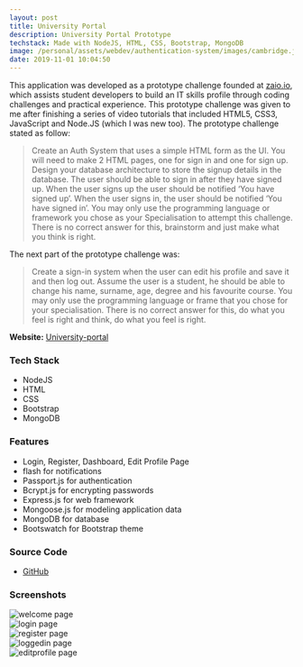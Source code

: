 ```yaml
---
layout: post
title: University Portal
description: University Portal Prototype
techstack: Made with NodeJS, HTML, CSS, Bootstrap, MongoDB
image: /personal/assets/webdev/authentication-system/images/cambridge.jpeg
date: 2019-11-01 10:04:50
---
```


This application was developed as a prototype challenge founded at [zaio.io](https://zaio.io/), which assists student developers to build an IT skills profile through coding challenges and practical experience. This prototype challenge was given to me after finishing a series of video tutorials that included HTML5, CSS3, JavaScript and Node.JS (which I was new too). The prototype challenge stated as follow:

<blockquote>
Create an Auth System that uses a simple HTML form as the UI. You will need to make 2 HTML pages, one for sign in and one for sign up. Design your database architecture to store the signup details in the database. The user should be able to sign in after they have signed up. When the user signs up the user should be notified ‘You have signed up’. When the user signs in, the user should be notified ‘You have signed in’. You may only use the programming language or framework you chose as your Specialisation to attempt this challenge. There is no correct answer for this, brainstorm and just make what you think is right.
</blockquote>
The next part of the prototype challenge was:
<blockquote>
Create a sign-in system when the user can edit his profile and save it and then log out. Assume the user is a student, he should be able to change his name, surname, age, degree and his favourite course. You may only use the programming language or frame that you chose for your specialisation. There is no correct answer for this, do what you feel is right and think, do what you feel is right.
</blockquote>

<b>Website:</b> [University-portal](https://unversity-portal.herokuapp.com/)

### Tech Stack

- NodeJS
- HTML
- CSS
- Bootstrap
- MongoDB

### Features

- Login, Register, Dashboard, Edit Profile Page
- flash for notifications
- Passport.js for authentication
- Bcrypt.js for encrypting passwords
- Express.js for web framework
- Mongoose.js for modeling application data
- MongoDB for database
- Bootswatch for Bootstrap theme

### Source Code

- [GitHub](https://github.com/bitVivAZ/Authentication-System)

### Screenshots

<div class="box alt">
	<div class="row 50% uniform">
		<div class="6u"><span class="image fit"><img src="/personal/assets/webdev/authentication-system/images/welcome.png" alt="welcome page" /></span></div>
		<div class="6u"><span class="image fit"><img src="/personal/assets/webdev/authentication-system/images/login.png" alt="login page" /></span></div>
		<div class="u$"><span class="image fit"><img src="/personal/assets/webdev/authentication-system/images/register.png" alt="register page" /></span></div>
        <div class="6u"><span class="image fit"><img src="/personal/assets/webdev/authentication-system/images/loggedin.png" alt="loggedin page" /></span></div>
		<div class="6u"><span class="image fit"><img src="/personal/assets/webdev/authentication-system/images/editprofile.png" alt="editprofile page" /></span></div>
	</div>
</div>
